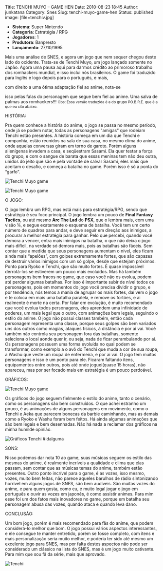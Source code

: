 Title: TENCHI MUYO – GAME HEN
Date: 2010-08-23 18:45
Author: junkatana
Category: Snes
Slug: tenchi-muyo-game-hen
Status: published
image: [file=tenchiv.jpg]


* **Sistema**: Super Nintendo
* **Categoria**: Estratégia / RPG
* **Jogadores**: 1
* **Produtora**: Banpresto
* **Lançamento**: 27/10/1995


<!-- PELICAN_BEGIN_SUMMARY -->
Mais uma análise de SNES, e agora um jogo que nem sequer chegou deste
lado do ocidente. Trata-se de Tenchi Muyo, um jogo lançado somente no
Japão. Agora uma pausa aqui para darmos crédito ao primoroso trabalho
dos romhackers mundial, e isso inclui nós brasileiros. O game foi
traduzido para Inglês e logo depois para o português, e mais,
<!-- PELICAN_END_SUMMARY -->com direito a uma ótima adaptação fiel ao anime, nota-se
isso pelas falas do personagem que segue bem fiel ao anime. Uma salva de
palmas aos romhackers!!!
<span style="font-size:85%;">Obs: Essa versão traduzida é a do grupo
PO.B.R.E. que é a que eu cito abaixo.</span>

HISTÓRIA:

Pra quem conhece a história do anime, o jogo se passa no mesmo período, onde já se podem notar, todas as personagens "amigas" que rodeiam Tenchi estão presentes. A história começa em um dia que Tenchi e companhia, estão reunidos na sala de sua casa, no mesmo clima do anime, onde
aquelas conversas giram em torno de garoto. Porém alguns alienígenas
invadem a casa, e seqüestram Sasami. Ela quer testar a força do grupo, e com o sangue de barata que essas meninas tem não deu outra, unidos do jeito que são e pela vontade de salvar Sasami, eles mais que aceitam o desafio, e começa a batalha no game. Porém isso é só a ponta do “garfo”.

![Tenchi Muyo game]([file=gif2dotenchi.gif])

![Tenchi Muyo game]([file=gif2dotenchi.gif])

O JOGO:

O jogo lembra um RPG, mas está mais para estratégia/RPG, sendo que
estratégia é seu foco principal. O jogo lembra um pouco de **Final Fantasy
Tactics**, ou até mesmo **Arc The Lad** do **PSX**, que o lembra mais, com uma
visão ¾, e segue exatamente o esquema de batalha. Você tem um certo número de quadros para andar, e deve seguir em direção aos inimigos, a procurar a melhor estratégia para ganhar. Pelo que percebi, quando você demora a vencer, entra mais inimigos na batalha, o que não deixa o jogo mais difícil, na verdade só demora mais, pois as batalhas são fáceis. Sem contar que a medida que seus personagens aumentam o nível, eles ficam ainda mais “apelões”, com golpes extremamente fortes, que são capazes de destruir vários inimigos com um só golpe, desde que estejam próximos. Ponto para Ryoko e Tenchi, que são muito fortes. É quase impossível derrotá-los se estiverem um pouco mais evoluídos. Mas há também personagens bem fracos no game, que caso você não os evolua, podem até perder algumas batalhas. Por isso é importante subir de nível todos os personagens, pois em momentos do jogo você precisa dividir o grupo, e por tendência, nós temos a mania de agrupar
os mais fortes, daí vem o jogo e te coloca em mais uma batalha paralela, e remove  os fortões, e ai realmente é morte na certa. Por falar em evolução, é muito recomendado que você evolua todos personagens, eles aprendem uma infinidade de poderes, um mais legal que o outro, com animações bem legais, seguindo o estilo do anime. O jogo não possui classes também, então cada personagem representa uma classe, porque seus golpes são bem variados uns dos outros como magias, ataques físicos, à distância e por ai vai. Você também não controla seu personagem
fora das batalhas, somente seleciona o local aonde quer ir, ou seja, nada de ficar perambulando por ai. Os personagens possuem uma forma evoluída no qual podem se transformar, como exemplo a o avô do Tenchi que muda a cor de sua roupa, a Washu que
veste um roupa de enfermeira, e por ai vai. O jogo tem muitos personagens e isso é um ponto para ele. Ficaram faltando itens, equipamentos entre outros, pois até onde joguei(quase 15 horas), não apareceu, mas por ser focado mais em estratégia é um pouco perdoável.

GRÁFICOS:

![Tenchi Muyo game]([file=gif2dotenchi.gif])

Os gráficos do jogo seguem fielmente o estilo do anime, tanto o cenário, como os personagens são bem construídos. O que achei estranho um pouco, é as
animações de alguns personagens em movimento, como o Tenchi e Aeka que
parecem bonecas da barbie caminhando, mas as demais como a Ryoko e
Washu foram bem feitos. Há ainda algumas animações que são bem legais e
bem desenhadas. Não há nada a reclamar dos gráficos na minha humilde
opinião.

![Gráficos Tenchi #idalguma]([file=gifdotenchi2.gif])

SONS:

Nisso podemos dar nota 10 ao game, suas músicas seguem os estilo das
mesmas do anime, é realmente incríveis a qualidade e clima que elas
passam, sem contar que as músicas temas do anime, também
estão presentes. Outro ponto incrível para o game, é as vozes, isso
mesmo, vozes, muito bem feitas, não parece aqueles barulhos de rádio
sintonizando horrível em alguns jogos de SNES, são bem audíveis. São
muitas vozes do anime, e para quem gosta, como eu, é muito legal jogar o
jogo em português e ouvir as vozes em japonês, é como assistir animes.
Para mim esse foi um dos fatos mais inovadores no game, porque em
batalha seu personagem abusa das vozes, quando ataca e quando leva dano.

CONCLUSÃO:

Um bom jogo, porém é mais recomendado para fãs do anime, que podem
considerá-lo melhor que bom. O jogo possui vários aspectos
interessantes, e ele consegue te manter entretido, porém se fosse
completo, com itens e mais personalização seria muito melhor, e poderia
ter sido até mesmo um excelente jogo para SNES, mas por falta destes
aspectos não pode ser considerado um clássico na lista do SNES, mas é um
jogo muito cativante. Para mim que sou fã da série, mais que aprovado.

![Tenchi](http://a.imageshack.us/img829/3644/tenchiv.jpg)
